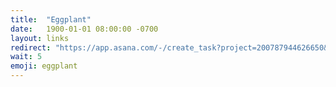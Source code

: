 ```yaml
---
title:  "Eggplant"
date:   1900-01-01 08:00:00 -0700
layout: links
redirect: "https://app.asana.com/-/create_task?project=200787944626650&name=eggplant&description=Added%20from%20shortlink"
wait: 5
emoji: eggplant
---
```



